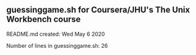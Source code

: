 ## guessinggame.sh for Coursera/JHU's The Unix Workbench course

README.md created: Wed May 6  2020

Number of lines in guessinggame.sh: 26
